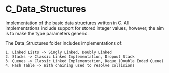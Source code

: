 # C_Data_Structures

Implementation of the basic data structures written in C. All implementations include support for stored integer values, however, the aim is to make the type parameters generic.

The Data_Structures folder includes implementations of:

    1. Linked Lists -> Singly Linked, Doubly Linked
    2. Stacks -> Classic Linked Implementation, Dropout Stack
    3. Queues -> Classic Linked Implementation, Deque (Double Ended Queue)
    4. Hash Table -> With chaining used to resolve collisions
